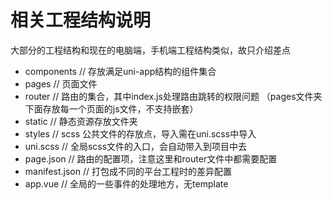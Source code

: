# 相关工程结构说明

大部分的工程结构和现在的电脑端，手机端工程结构类似，故只介绍差点


- components // 存放满足uni-app结构的组件集合
- pages   // 页面文件
- router  // 路由的集合，其中index.js处理路由跳转的权限问题 （pages文件夹下面存放每一个页面的js文件，不支持嵌套）
- static  // 静态资源存放文件夹
- styles  // scss 公共文件的存放点，导入需在uni.scss中导入
- uni.scss  // 全局scss文件的入口，会自动带入到项目中去
- page.json // 路由的配置项，注意这里和router文件中都需要配置
- manifest.json  // 打包成不同的平台工程时的差异配置
- app.vue  // 全局的一些事件的处理地方，无template
